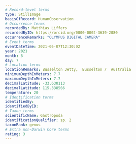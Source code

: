 ```yaml
---
# Record-level terms
type: StillImage
basisOfRecord: HumanObservation
# Occurrence terms
recordedBy: Matthias Liffers
recordedByID: https://orcid.org/0000-0002-3639-2080
occurrenceRemarks: "OLYMPUS DIGITAL CAMERA"
# Event terms
eventDateTime: 2021-05-07T12:30:02
year: 2021
month: 5
day: 7
# Location terms
locationRemarks: Busselton Jetty,  Busselton /  Australia
minimumDepthInMeters: 7.7
maximumDepthInMeters: 7.7
decimalLatitude: -33.630113
decimalLatitude: 115.338566
temperature: 20
# Identification terms
identifiedBy: 
identifiedByID: 
# Taxon terms
scientificName: Gastropoda
identificationQualifier: sp. 2
taxonRank: genus
# Extra non-Darwin Core terms
rating: 3
---
```

